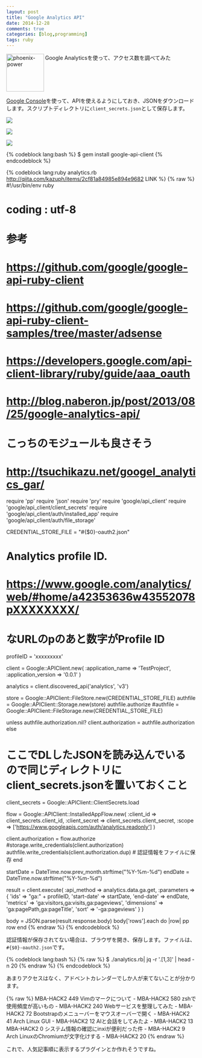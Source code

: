 ```yaml
---
layout: post
title: "Google Analytics API"
date: 2014-12-28
comments: true
categories: [blog,programming]
tags: ruby
---
```

<img src="{{ root_url }}/images/more.png" alt="phoenix-power" align="left" width="100" height="100">Google Analyticsを使って、アクセス数を調べてみた<!--more--><br clear="all">

[Google Console](https://code.google.com/apis/console/)を使って、APIを使えるようにしておき、JSONをダウンロードします。スクリプトディレクトリに`client_secrets.json`として保存します。


![](http://lh3.ggpht.com/-cS_i9Nfu5bs/VJ-vw6aQo-I/AAAAAAAAAM0/MrDsrCjqIiQ/%2525E3%252582%2525B9%2525E3%252582%2525AF%2525E3%252583%2525AA%2525E3%252583%2525BC%2525E3%252583%2525B3%2525E3%252582%2525B7%2525E3%252583%2525A7%2525E3%252583%252583%2525E3%252583%252588%2525201.png)

![](http://lh3.ggpht.com/-txBeuq2Zmnw/VJ-vxVZePzI/AAAAAAAAAM4/BZK5yKKijZE/%2525E3%252582%2525B9%2525E3%252582%2525AF%2525E3%252583%2525AA%2525E3%252583%2525BC%2525E3%252583%2525B3%2525E3%252582%2525B7%2525E3%252583%2525A7%2525E3%252583%252583%2525E3%252583%252588%2525201.png)


![](http://lh4.ggpht.com/-8zVc2PQtiLc/VJ-vwS4bXEI/AAAAAAAAAMs/FydjN9B655c/%2525E3%252582%2525B9%2525E3%252582%2525AF%2525E3%252583%2525AA%2525E3%252583%2525BC%2525E3%252583%2525B3%2525E3%252582%2525B7%2525E3%252583%2525A7%2525E3%252583%252583%2525E3%252583%252588%2525201.png)

{% codeblock lang:bash %}
$ gem install google-api-client
{% endcodeblock %}


{% codeblock lang:ruby analytics.rb http://qiita.com/kazuph/items/2cf81a84985e894e9682 LINK %}
{% raw %}
#!/usr/bin/env ruby
# coding : utf-8

# 参考
# https://github.com/google/google-api-ruby-client
# https://github.com/google/google-api-ruby-client-samples/tree/master/adsense
# https://developers.google.com/api-client-library/ruby/guide/aaa_oauth
# http://blog.naberon.jp/post/2013/08/25/google-analytics-api/

# こっちのモジュールも良さそう
# http://tsuchikazu.net/googel_analytics_gar/

require 'pp'
require 'json'
require 'pry'
require 'google/api_client'
require 'google/api_client/client_secrets'
require 'google/api_client/auth/installed_app'
require 'google/api_client/auth/file_storage'

CREDENTIAL_STORE_FILE = "#{$0}-oauth2.json"

# Analytics profile ID.
# https://www.google.com/analytics/web/#home/a42353636w43552078pXXXXXXXX/
# なURLのpのあと数字がProfile ID
profileID = 'xxxxxxxxx'

client = Google::APIClient.new(
  :application_name => 'TestProject',
  :application_version => '0.0.1'
)

analytics = client.discovered_api('analytics', 'v3')

store = Google::APIClient::FileStore.new(CREDENTIAL_STORE_FILE)
  authfile = Google::APIClient::Storage.new(store)
  authfile.authorize
#authfile = Google::APIClient::FileStorage.new(CREDENTIAL_STORE_FILE)

unless authfile.authorization.nil?
  client.authorization = authfile.authorization
else
  # ここでDLしたJSONを読み込んでいるので同じディレクトリにclient_secrets.jsonを置いておくこと
  client_secrets = Google::APIClient::ClientSecrets.load

  flow = Google::APIClient::InstalledAppFlow.new(
    :client_id     => client_secrets.client_id,
    :client_secret => client_secrets.client_secret,
    :scope         => ['https://www.googleapis.com/auth/analytics.readonly']
  )

  client.authorization = flow.authorize
  #storage.write_credentials(client.authorization)
  authfile.write_credentials(client.authorization.dup) # 認証情報をファイルに保存
end

startDate = DateTime.now.prev_month.strftime("%Y-%m-%d")
endDate   = DateTime.now.strftime("%Y-%m-%d")

result = client.execute(
  :api_method => analytics.data.ga.get,
  :parameters => {
    'ids'        => "ga:" + profileID,
    'start-date' => startDate,
    'end-date'   => endDate,
    'metrics'    => 'ga:visitors,ga:visits,ga:pageviews',
    'dimensions' => 'ga:pagePath,ga:pageTitle',
    'sort'       => '-ga:pageviews'
  }
)

body = JSON.parse(result.response.body)
body['rows'].each do |row|
  pp row
end
{% endraw %}
{% endcodeblock %}

認証情報が保存されてない場合は、ブラウザを開き、保存します。ファイルは、`#{$0}-oauth2.json`です。

{% codeblock lang:bash %}
{% raw %}
$ ./analytics.rb| jq -r '.[1,3]' | head -n 20
{% endraw %}
{% endcodeblock %}

あまりアクセスはなく、アドベントカレンダーでしか人が来てないことが分かります。

{% raw %}
    MBA-HACK2
    449
    Vimのマークについて - MBA-HACK2
    580
    zshで使用頻度が高いもの - MBA-HACK2
    240
    Webサービスを整理してみた - MBA-HACK2
    72
    Bootstrapのメニューバーをマウスオーバーで開く - MBA-HACK2
    41
    Arch Linux GUI - MBA-HACK2
    12
    AIと会話をしてみたよ - MBA-HACK2
    13
    MBA-HACK2
    0
    システム情報の確認にinxiが便利だった件 - MBA-HACK2
    9
    Arch LinuxのChromiumが文字化けする - MBA-HACK2
    20
{% endraw %}

これで、人気記事順に表示するプラグインとか作れそうですね。

